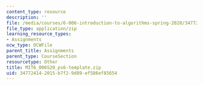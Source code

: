 ```yaml
---
content_type: resource
description: ''
file: /media/courses/6-006-introduction-to-algorithms-spring-2020/347724142015b7f29d89ef586ef85654_MIT6_006S20_ps6-template.zip
file_type: application/zip
learning_resource_types:
- Assignments
ocw_type: OCWFile
parent_title: Assignments
parent_type: CourseSection
resourcetype: Other
title: MIT6_006S20_ps6-template.zip
uid: 34772414-2015-b7f2-9d89-ef586ef85654
---
```

